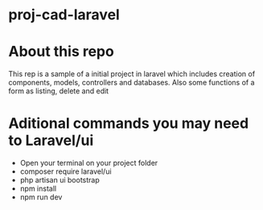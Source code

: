 # proj-cad-laravel

# About this repo

This rep is a sample of a initial project in laravel which includes creation of components, models, controllers and databases. Also some functions of a form as listing, delete and edit 

# Aditional commands  you may need to Laravel/ui
- Open your terminal on your project folder
- composer require laravel/ui 
- php artisan ui bootstrap
- npm install 
- npm run dev


